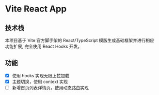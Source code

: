 # Vite React App

## 技术栈

本项目基于 Vite 官方脚手架的 React/TypeScript 模版生成基础框架并进行相应功能扩展, 完全使用 React Hooks 开发。

## 功能

- [x] 使用 hooks 实现无限上拉加载
- [x] 主题切换，使用 context 实现
- [ ] 新增首页列表详情页，使用动态路由实现
